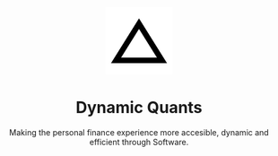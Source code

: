<p align="center">
  <a href="https://dq.tools">
    <picture >
      <source media="(prefers-color-scheme: dark)" srcset="../images/dq-logo-dark.svg">
      <source media="(prefers-color-scheme: light)" srcset="../images/dq-logo-light.svg">
      <img width="120" height="120" alt="Dynamic Quants logo" src="../images/dq-logo-light.svg">
    </picture>
  </a>
</p>

<h1 align="center">
  Dynamic Quants
</h1>

<p align="center">
  Making the personal finance experience more accesible, dynamic and efficient through Software.
</p>
